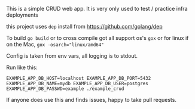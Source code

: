 This is a simple CRUD web app. It is very only used to test / practice infra deployments

this project uses `dep` install from https://github.com/golang/dep

To build `go build` or to cross compile got all support os's `gox` or for linux if on the Mac, `gox -osarch="linux/amd64"`

Config is taken from env vars, all logging is to stdout.


Run like this:

`EXAMPLE_APP_DB_HOST=localhost EXAMPLE_APP_DB_PORT=5432 EXAMPLE_APP_DB_NAME=mydb EXAMPLE_APP_DB_USER=postgres EXAMPLE_APP_DB_PASSWD=example ./example_crud`

If anyone does use this and finds issues, happy to take pull requests.